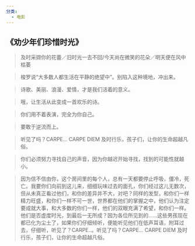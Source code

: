 ```yaml
---
分类:
  - 电影
---
```

## **《劝少年们珍惜时光》**

  

> 及时采撷你的花蕾／旧时光一去不回/今天尚在微笑的花朵／明天便在风中枯萎

> 梭罗说“大多数人都生活在平静的绝望中”。别陷入这种境地，冲出来。

> 诗歌、美丽、浪漫、爱情，才是我们活着的意义。

> 哦，让生活从此变成一首欢乐的诗。

> 你们用不着表演，完全为你自己。

> 要敢于逆流而上。

> 听见了吗？CARPE... CARPE DIEM 及时行乐，孩子们，让你的生命超越凡俗。

> 你们必须努力寻找自己的声音，因为你越迟开始寻找，找到的可能性就越小。

> 因为信不信由你，这个房间里的每个人，总有一天都要停止呼吸，僵冷，死亡。我要你们向前到这儿来，细细玩味过去的面孔，你们经过这儿无数次，但从未真正看过他们，和你的差异并不大，对吧？同样的发型，和你们一样精力旺盛，和你们一样不可一世，世界都在他们的掌握之中，他们认为注定要成就大事，和大多数的你们一样，他们的双眼充满了希望，和你们一样。他们是否虚度时光，到最后一无所成？因为各位所见到的……这些男孩现在都已化为尘土了，如果你们仔细倾听，便能听见他们在低声耳语，附耳过去，仔细听，听见了？CARPE..。听见了吗？CARPE... CARPE DIEM 及时行乐，孩子们，让你的生命超越凡俗。